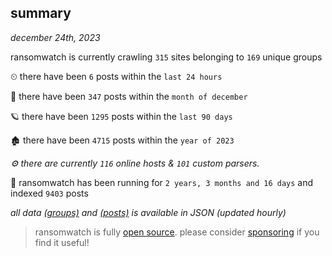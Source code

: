 
## summary
_december 24th, 2023_

ransomwatch is currently crawling `315` sites belonging to `169` unique groups

⏲ there have been `6` posts within the `last 24 hours`

🦈 there have been `347` posts within the `month of december`

🪐 there have been `1295` posts within the `last 90 days`

🏚 there have been `4715` posts within the `year of 2023`

_⚙️ there are currently `116` online hosts & `101` custom parsers._

🦕 ransomwatch has been running for `2 years, 3 months and 16 days` and indexed `9403` posts

_all data  [(groups)](http://ransomwhat.telemetry.ltd/groups) and [(posts)](http://ransomwhat.telemetry.ltd/posts) is available in JSON (updated hourly)_

> ransomwatch is fully [open source](https://github.com/joshhighet/ransomwatch#ransomwatch--). please consider [sponsoring](https://github.com/sponsors/joshhighet) if you find it useful!
